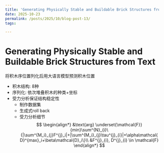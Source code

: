 ```yaml
---
title: 'Generating Physically Stable and Buildable Brick Structures from Text'
date: 2025-10-23
permalink: /posts/2025/10/blog-post-13/
tags:

---
```


Generating Physically Stable and Buildable Brick Structures from Text
======

将积木序位置列化后用大语言模型预测积木位置

- 积木结构: 8种
- 序列化: 依次堆叠积木的种类+坐标
- 受力分析保证结构稳定性
  - 制作数据集
  - 生成式roll back
  - 受力分析细节
$$
\begin{align*}
&\text{arg} \underset{\mathcal{F}}{min}\sum^{N}_{i}\{|\sum^{M_i}_{j}F^{j}_i|+|\sum^{M_i}_{j}\tau^{j}_{i}|+\alpha\mathcal{D}^{max}_i+\beta\mathcal{D}_i\}\\
&F^{j}_{i}, D^{j}_{i} \in \mathcal{F}
\end{align*}
$$
